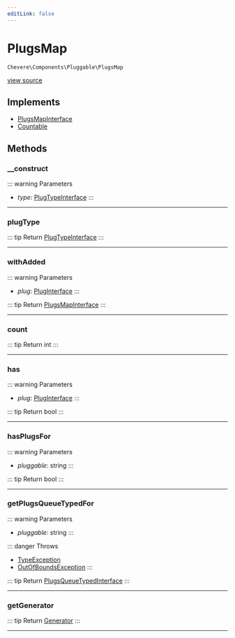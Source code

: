 ```yaml
---
editLink: false
---
```


# PlugsMap

`Chevere\Components\Pluggable\PlugsMap`

[view source](https://github.com/chevere/chevere/blob/master/src/Chevere/Components/Pluggable/PlugsMap.php)

## Implements

- [PlugsMapInterface](../../Interfaces/Pluggable/PlugsMapInterface.md)
- [Countable](https://www.php.net/manual/class.countable)

## Methods

### __construct

::: warning Parameters
- *type*: [PlugTypeInterface](../../Interfaces/Pluggable/PlugTypeInterface.md)
:::

---

### plugType

::: tip Return
[PlugTypeInterface](../../Interfaces/Pluggable/PlugTypeInterface.md)
:::

---

### withAdded

::: warning Parameters
- *plug*: [PlugInterface](../../Interfaces/Pluggable/PlugInterface.md)
:::

::: tip Return
[PlugsMapInterface](../../Interfaces/Pluggable/PlugsMapInterface.md)
:::

---

### count

::: tip Return
int
:::

---

### has

::: warning Parameters
- *plug*: [PlugInterface](../../Interfaces/Pluggable/PlugInterface.md)
:::

::: tip Return
bool
:::

---

### hasPlugsFor

::: warning Parameters
- *pluggable*: string
:::

::: tip Return
bool
:::

---

### getPlugsQueueTypedFor

::: warning Parameters
- *pluggable*: string
:::

::: danger Throws
- [TypeException](../../Exceptions/Core/TypeException.md) 
- [OutOfBoundsException](../../Exceptions/Core/OutOfBoundsException.md) 
:::

::: tip Return
[PlugsQueueTypedInterface](../../Interfaces/Pluggable/PlugsQueueTypedInterface.md)
:::

---

### getGenerator

::: tip Return
[Generator](https://www.php.net/manual/class.generator)
:::

---
